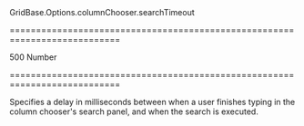 <!--id-->GridBase.Options.columnChooser.searchTimeout<!--/id-->
===========================================================================
<!--default-->500<!--/default-->
<!--type-->Number<!--/type-->
===========================================================================

<!--shortDescription-->
Specifies a delay in milliseconds between when a user finishes typing in the column chooser's search panel, and when the search is executed.
<!--/shortDescription-->

<!--fullDescription-->

<!--/fullDescription-->